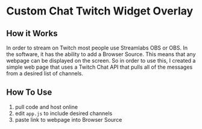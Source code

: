# Custom Chat Twitch Widget Overlay

## How it Works
In order to stream on Twitch most people use Streamlabs OBS or OBS. 
In the software, it has the ability to add a Browser Source.
This means that any webpage can be displayed on the screen.
So in order to use this, I created a simple web page that uses a
Twitch Chat API that pulls all of the messages from a desired list of channels.



## How To Use
1. pull code and host online
2. edit `app.js` to include desired channels
3. paste link to webpage into Browser Source

